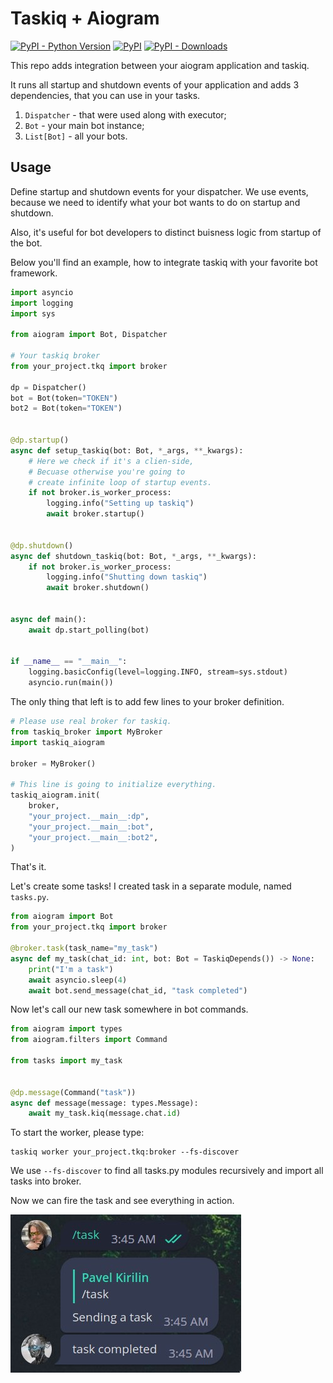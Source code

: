 # Taskiq + Aiogram

[![PyPI - Python Version](https://img.shields.io/pypi/pyversions/taskiq-aiogram?style=for-the-badge)](https://pypi.org/project/taskiq-aiogram/)
[![PyPI](https://img.shields.io/pypi/v/taskiq-aiogram?style=for-the-badge)](https://pypi.org/project/taskiq-aiogram/)
[![PyPI - Downloads](https://img.shields.io/pypi/dm/taskiq-aiogram?style=for-the-badge)](https://pypistats.org/packages/taskiq-aiogram)

This repo adds integration between your aiogram application and taskiq.

It runs all startup and shutdown events of your application and adds 3 dependencies,
that you can use in your tasks.

1. `Dispatcher` - that were used along with executor;
2. `Bot` - your main bot instance;
3. `List[Bot]` - all your bots.

## Usage

Define startup and shutdown events for your dispatcher.
We use events, because we need to identify what your bot
wants to do on startup and shutdown.

Also, it's useful for bot developers to distinct buisness logic
from startup of the bot.

Below you'll find an example, how to integrate taskiq with your favorite
bot framework.

```python
import asyncio
import logging
import sys

from aiogram import Bot, Dispatcher

# Your taskiq broker
from your_project.tkq import broker

dp = Dispatcher()
bot = Bot(token="TOKEN")
bot2 = Bot(token="TOKEN")


@dp.startup()
async def setup_taskiq(bot: Bot, *_args, **_kwargs):
    # Here we check if it's a clien-side,
    # Becuase otherwise you're going to
    # create infinite loop of startup events.
    if not broker.is_worker_process:
        logging.info("Setting up taskiq")
        await broker.startup()


@dp.shutdown()
async def shutdown_taskiq(bot: Bot, *_args, **_kwargs):
    if not broker.is_worker_process:
        logging.info("Shutting down taskiq")
        await broker.shutdown()


async def main():
    await dp.start_polling(bot)


if __name__ == "__main__":
    logging.basicConfig(level=logging.INFO, stream=sys.stdout)
    asyncio.run(main())

```

The only thing that left is to add few lines to your broker definition.


```python
# Please use real broker for taskiq.
from taskiq_broker import MyBroker
import taskiq_aiogram

broker = MyBroker()

# This line is going to initialize everything.
taskiq_aiogram.init(
    broker,
    "your_project.__main__:dp",
    "your_project.__main__:bot",
    "your_project.__main__:bot2",
)
```

That's it.

Let's create some tasks! I created task in a separate module,
named `tasks.py`.

```python
from aiogram import Bot
from your_project.tkq import broker

@broker.task(task_name="my_task")
async def my_task(chat_id: int, bot: Bot = TaskiqDepends()) -> None:
    print("I'm a task")
    await asyncio.sleep(4)
    await bot.send_message(chat_id, "task completed")

```

Now let's call our new task somewhere in bot commands.

```python
from aiogram import types
from aiogram.filters import Command

from tasks import my_task


@dp.message(Command("task"))
async def message(message: types.Message):
    await my_task.kiq(message.chat.id)

```

To start the worker, please type:

```
taskiq worker your_project.tkq:broker --fs-discover
```

We use `--fs-discover` to find all tasks.py modules recursively
and import all tasks into broker.


Now we can fire the task and see everything in action.

![Showcase.jpg](https://raw.githubusercontent.com/taskiq-python/taskiq-aiogram/master/imgs/showcase.jpg)
